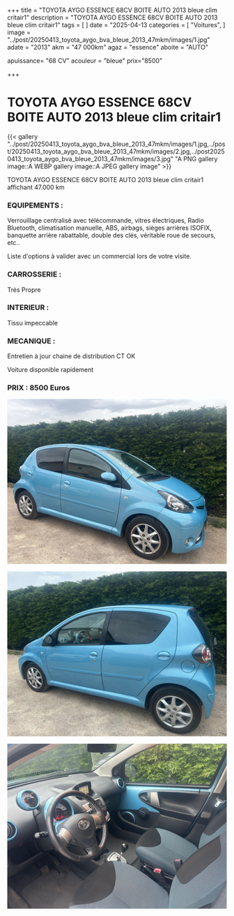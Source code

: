 +++
title = "TOYOTA AYGO ESSENCE 68CV BOITE AUTO 2013 bleue clim critair1"
description = "TOYOTA AYGO ESSENCE 68CV BOITE AUTO 2013 bleue clim critair1"
tags = [
]
date = "2025-04-13
categories = [
    "Voitures",
]
image = "../post/20250413_toyota_aygo_bva_bleue_2013_47mkm/images/1.jpg"
adate = "2013"
akm = "47 000km"
agaz = "essence"
aboite = "AUTO"

apuissance= "68 CV"
acouleur = "bleue"
prix="8500"

+++

# TOYOTA AYGO ESSENCE 68CV BOITE AUTO 2013 bleue clim critair1

{{< gallery "../post/20250413_toyota_aygo_bva_bleue_2013_47mkm/images/1.jpg,../post/20250413_toyota_aygo_bva_bleue_2013_47mkm/images/2.jpg,../post20250413_toyota_aygo_bva_bleue_2013_47mkm/images/3.jpg" "A PNG gallery image::A WEBP gallery image::A JPEG gallery image" >}}


TOYOTA AYGO ESSENCE 68CV BOITE AUTO 2013 bleue clim critair1 affichant 47.000 km


### EQUIPEMENTS :
Verrouillage centralisé avec télécommande, vitres électriques, Radio Bluetooth, climatisation manuelle, ABS, airbags, sièges arrières ISOFIX, banquette arrière rabattable, double des clés, véritable roue de secours, etc..


Liste d'options à valider avec un commercial lors de votre visite.


### CARROSSERIE :
 Très Propre  


### INTERIEUR :
Tissu impeccable

### MECANIQUE :
Entretien à jour
chaine de distribution
CT OK




Voiture disponible rapidement


### PRIX : 8500 Euros


<!-- more -->


![](images/1.jpg)

![](images/2.jpg)

![](images/3.jpg)

